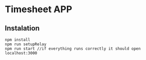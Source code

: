 # Timesheet APP

## Instalation
```
npm install
npm run setupRelay
npm run start //if everything runs correctly it should open localhost:3000
```